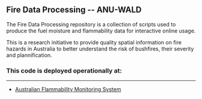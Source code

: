 ## Fire Data Processing -- ANU-WALD

The Fire Data Processing repository is a collection of scripts used to produce the fuel moisture and flammability data for interactive online usage.

This is a research initiative to provide quality spatial information on fire hazards in Australia to better understand the risk of bushfires, their severity and plannification.


### This code is deployed operationally at:
---
* [Australian Flammability Monitoring System](http://anuwald.science/afms)
